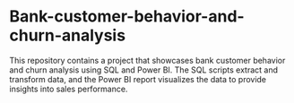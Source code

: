 # Bank-customer-behavior-and-churn-analysis
This repository contains a project that showcases bank customer behavior and churn analysis using SQL and Power BI. The SQL scripts extract and transform data, and the Power BI report visualizes the data to provide insights into sales performance.
